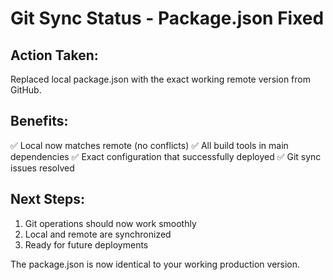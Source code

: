 # Git Sync Status - Package.json Fixed

## Action Taken:
Replaced local package.json with the exact working remote version from GitHub.

## Benefits:
✅ Local now matches remote (no conflicts)
✅ All build tools in main dependencies
✅ Exact configuration that successfully deployed
✅ Git sync issues resolved

## Next Steps:
1. Git operations should now work smoothly
2. Local and remote are synchronized
3. Ready for future deployments

The package.json is now identical to your working production version.